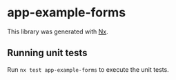 # app-example-forms

This library was generated with [Nx](https://nx.dev).

## Running unit tests

Run `nx test app-example-forms` to execute the unit tests.
